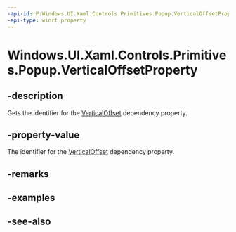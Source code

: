 ```yaml
---
-api-id: P:Windows.UI.Xaml.Controls.Primitives.Popup.VerticalOffsetProperty
-api-type: winrt property
---
```


<!-- Property syntax
public Windows.UI.Xaml.DependencyProperty VerticalOffsetProperty { get; }
-->

# Windows.UI.Xaml.Controls.Primitives.Popup.VerticalOffsetProperty

## -description
Gets the identifier for the [VerticalOffset](popup_verticaloffset.md) dependency property.



## -property-value
The identifier for the [VerticalOffset](popup_verticaloffset.md) dependency property.

## -remarks

## -examples

## -see-also
